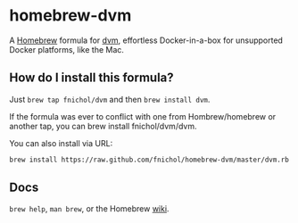 # homebrew-dvm

A [Homebrew][homebrew] formula for [dvm][], effortless Docker-in-a-box for unsupported Docker platforms, like the Mac.

## How do I install this formula?

Just `brew tap fnichol/dvm` and then `brew install dvm`.

If the formula was ever to conflict with one from Hombrew/homebrew or another tap, you can brew install fnichol/dvm/dvm.

You can also install via URL:

```sh
brew install https://raw.github.com/fnichol/homebrew-dvm/master/dvm.rb
```

## Docs

`brew help`, `man brew`, or the Homebrew [wiki][].

[dvm]: http://fnichol.github.io/dvm/
[homebrew]: http://brew.sh/
[wiki]: http://wiki.github.com/Homebrew/homebrew
